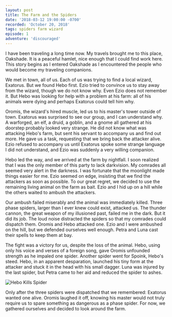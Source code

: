 ```yaml
---
layout: post
title: The Farm and the Spiders
date: '2018-03-12 19:00:00 -0700'
recorded: 'October 20, 2018'
tags: spiders farm wizard
episode: 1
adventure: 'discouraged'
---
```

I have been traveling a long time now. My travels brought me to this place, Oakshade. It is a peaceful hamlet, nice enough that I could find work here. This story begins as I entered Oakshade as I encountered the people who would become my traveling companions.

We met in town, all of us. Each of us was trying to find a local wizard, Exatorus. But we found Hebo first. Ezio tried to convince us to stay away from the wizard, though we do not know why. Even Ezio does not remember it. But Hebo was looking for help with a problem at his farm: all of his animals were dying and perhaps Exatorus could tell him why.

Oromis, the wizard's hired muscle, led us to his master's tower outside of town. Exatorus was surprised to see our group, and I can understand why. A warforged, an elf, a druid, a goblin, and a gnome all gathered at his doorstep probably looked very strange. He did not know what was attacking Hebo's farm, but sent his servant to accompany us and find out more. He gave us a task, requesting that we bring back the attacker alive. Ezio refused to accompany us until Exatorus spoke some strange language I did not understand, and Ezio was suddenly a very willing companion.

Hebo led the way, and we arrived at the farm by nightfall. I soon realized that I was the only member of this party to lack darkvision. My comrades all seemed very alert in the darkness. I was fortunate that the moonlight made things easier for me. Ezio seemed on edge, insisting that we find the attackers as soon as possible. To our great regret, we decided to use the remaining living animal on the farm as bait. Ezio and I hid up on a hill while the others waited to ambush the attackers.

Our ambush failed miserably and the animal was immediately killed. Three phase spiders, larger than I ever knew could exist, attacked us. The thunder cannon, the great weapon of my illusioned past, failed me in the dark. But it did its job. The loud noise distracted the spiders so that my comrades could dispatch them. Oromis and Hebo attacked one. Ezio and I were ambushed on the hill, but we defended ourselves well enough. Petra and Luna cast their spells to keep them at bay.

The fight was a victory for us, despite the loss of the animal. Hebo, using only his voice and verses of a foreign song, gave Oromis unfounded strength as he impaled one spider. Another spider went for Spoink, Hebo's steed. Hebo, in an apparent desparation, launched his tiny form at the attacker and stuck it in the head with his small dagger. Luna was injured by the last spider, but Petra came to her aid and reduced the spider to ashes.

![Hebo Kills Spider]({{site.url}}/images/adventure/hebo_kills_spider.jpg)

Only after the three spiders were dispatched that we remembered: Exatorus wanted one alive. Oromis laughed it off, knowing his master would not truly require us to spare something as dangerous as a phase spider. For now, we gathered ourselves and decided to look around the farm.
